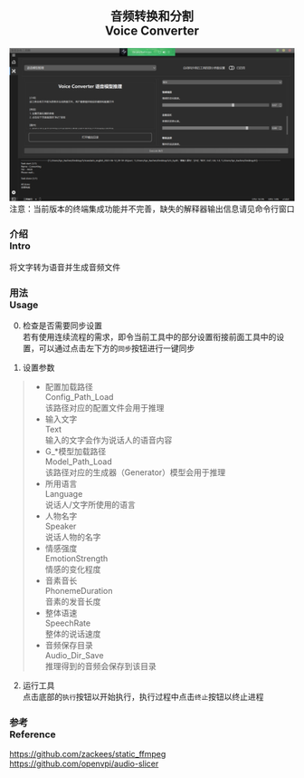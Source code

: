 <div align = "center">

## 音频转换和分割<br>Voice Converter

![Voice Converter](/docs/media/Page6.png)
注意：当前版本的终端集成功能并不完善，缺失的解释器输出信息请见命令行窗口

</div>


### 介绍<br>Intro
将文字转为语音并生成音频文件

### 用法<br>Usage
0. 检查是否需要同步设置
<br>若有使用连续流程的需求，即令当前工具中的部分设置衔接前面工具中的设置，可以通过点击左下方的`同步`按钮进行一键同步

1. 设置参数
> - 配置加载路径<br>Config_Path_Load
<br>该路径对应的配置文件会用于推理
> - 输入文字<br>Text
<br>输入的文字会作为说话人的语音内容
> - G_*模型加载路径<br>Model_Path_Load
<br>该路径对应的生成器（Generator）模型会用于推理
> - 所用语言<br>Language
<br>说话人/文字所使用的语言
> - 人物名字<br>Speaker
<br>说话人物的名字
> - 情感强度<br>EmotionStrength
<br>情感的变化程度
> - 音素音长<br>PhonemeDuration
<br>音素的发音长度
> - 整体语速<br>SpeechRate
<br>整体的说话速度
> - 音频保存目录<br>Audio_Dir_Save
<br>推理得到的音频会保存到该目录

2. 运行工具
<br>点击底部的`执行`按钮以开始执行，执行过程中点击`终止`按钮以终止进程

### 参考<br>Reference
https://github.com/zackees/static_ffmpeg
https://github.com/openvpi/audio-slicer